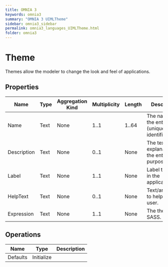 ```yaml
---
title: OMNIA 3
keywords: omnia3
summary: "OMNIA 3 UIMLTheme"
sidebar: omnia3_sidebar
permalink: omnia3_languages_UIMLTheme.html
folder: omnia3
---
```


# Theme
Themes allow the modeler to change the look and feel of applications.
## Properties

| Name | Type | Aggregation Kind | Multiplicity | Length | Description |
| --------- | --------- | --------- | --------- | --------- | --------- |
| Name | Text | None | 1..1 | 1..64 | The name of the entity (unique identifier). |
| Description | Text | None | 0..1 | None | The textual explanation of the entities’ purpose. |
| Label | Text | None | 1..1 | None | Label to display in the application. |
| HelpText | Text | None | 0..1 | None | Text/annotation to help the user. |
| Expression | Text | None | 1..1 | None | The theme SASS. |

## Operations

| Name | Type | Description |
| --------- | --------- | --------- |
| Defaults | Initialize |  |

